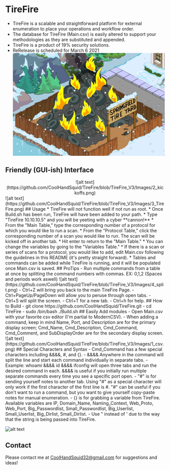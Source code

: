 # TireFire
*	TireFire is a scalable and straightforward platform for external enumeration to place your operations and workflow order. 
*	The database for TireFire (Main.csv) is easily altered to support your methodologies as they are substituted and appended.
*	TireFire is a product of 19% security solutions. 
* ReRelease is scheduled for March 6 2021
![alt text](https://github.com/CoolHandSquid/TireFire/blob/TireFire_V3/Images/Tire_fire.jpg)
## Friendly (GUI-ish) Interface
 <div style="text-align:center">![alt text](https://github.com/CoolHandSquid/TireFire/blob/TireFire_V3/Images/2_kickoffs.png)</div>
![alt text](https://github.com/CoolHandSquid/TireFire/blob/TireFire_V3/Images/3_TireFire.png)
## Usage
*	TireFire will not function well if not run as root.
*	Once Build.sh has been run, TireFire will have been added to your path.
*	Type "TireFire 10.10.10.5" and you will be yeeting with a cyber **cannon!**
*	From the "Main Table," type the corresponding number of a protocol for which you would like to run a scan.
*	From the "Protocol Table," click the corresponding number of a scan you would like to run. The scan will be kicked off in another tab.
*	Hit enter to return to the "Main Table."
*	You can change the variables by going to the "Variables Table."
*	If there is a scan or series of scans for a protocol, you would like to add, edit Main.csv following the guidelines in this README (it's pretty straight forward).
*	Tables and commands can be added while TireFire is running, and it will be populated once Main.csv is saved.
## ProTips
- Run multiple commands from a table at once by splitting the command numbers with commas. EX: 0,1,2 (Spaces and periods work aswell)
![alt text](https://github.com/CoolHandSquid/TireFire/blob/TireFire_V3/Images/4_split.png)
- Ctrl+Z will bring you back to the main TireFire Page.
- Ctrl+PageUp/PageDown will allow you to peruse through open tabs.
- Ctrl+S will split the screen.
- Ctrl+T for a new tab.
- Ctrl+h for help.
## How to Build
- git clone https://github.com/CoolHandSquid/TireFire.git
- cd TireFire
- sudo /bin/bash ./Build.sh 
## Easily Add modules
- Open Main.csv with your favorite csv editor (I'm partial to ModernCSV).
- When adding a command, keep in mind Name, Port, and Description are for the primary display screen; Cmd_Name, Cmd_Description, Cmd_Command, Cmd_Comment, and SubDisplayOrder are for the secondary display screen.
![alt text](https://github.com/CoolHandSquid/TireFire/blob/TireFire_V3/Images/1_csv.png)
## Special Characters and Syntax
-	Cmd_Command has a few special characters including &&&&, #, and {}.
-	&&&& Anywhere in the command will split the line and start each command individually in separate tabs.
  -	Example: whoami &&&& id &&&& ifconfig will open three tabs and run the desired command in each. &&&& is useful if you initially run multiple separate commands every time you see a specific port open.
-	"#" is for sending yourself notes to another tab. Using "#" as a special character will only work if the first character of the first line is #. "#" can be useful if you don't want to run a command, but you want to give yourself copy-paste notes for manual enumeration.
-	{} is for grabbing a variable from TireFire. Available variables are IP, Domain_Name, Naming_Context, Web_Proto, Web_Port, Big_Passwordlist, Small_Passwordlist, Big_Userlist, Small_Userlist, Big_Dirlist, Small_Dirlist.
-	Use " instead of ' due to the way that the string is being passed into TireFire.  

![alt text](https://github.com/CoolHandSquid/TireFire/blob/TireFire_V3/Images/CoolHandSquid.jpg)
## Contact
Please contact me at CoolHandSquid32@gmail.com for suggestions and ideas!














